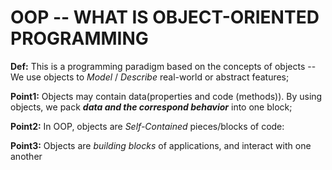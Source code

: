 # OOP -- WHAT IS OBJECT-ORIENTED PROGRAMMING

**Def:** This is a programming paradigm based on the concepts of objects -- We use objects to _Model_ / _Describe_ real-world or abstract features;

**Point1:** Objects may contain data(properties and code (methods)). By using objects, we pack **_data and the correspond behavior_** into one block;

**Point2:** In OOP, objects are _Self-Contained_ pieces/blocks of code:

**Point3:** Objects are _building blocks_ of applications, and interact with one another
